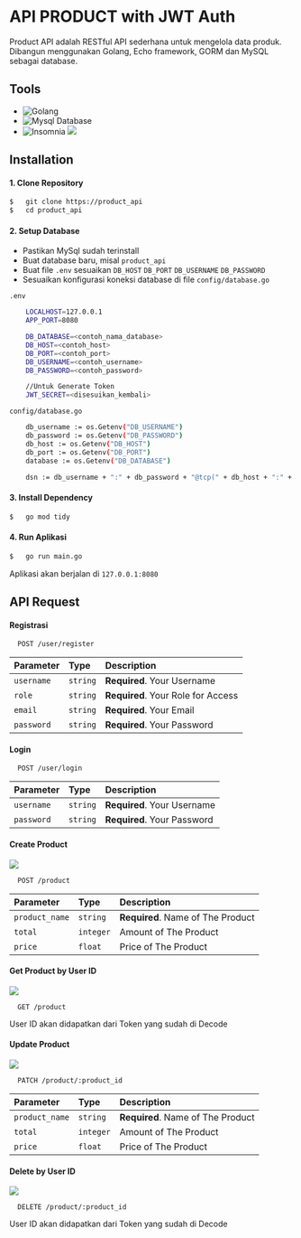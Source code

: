 # API PRODUCT with JWT Auth

Product API adalah RESTful API sederhana untuk mengelola data produk.
Dibangun menggunakan Golang, Echo framework, GORM dan MySQL sebagai database.

## Tools

- ![Golang](https://img.shields.io/badge/Go-00ADD8?style=for-the-badge&logo=go&logoColor=white)
- ![Mysql Database](https://img.shields.io/badge/MySQL-005C84?style=for-the-badge&logo=mysql&logoColor=white)
- ![Insomnia](https://img.shields.io/badge/Insomnia-5849be?style=for-the-badge&logo=Insomnia&logoColor=white) ![](https://img.shields.io/badge/for%20API%20Testing-8A2BE2)

## Installation

#### 1. Clone Repository

```bash
$   git clone https://product_api
$   cd product_api
```

#### 2. Setup Database

- Pastikan MySql sudah terinstall
- Buat database baru, misal `product_api`
- Buat file `.env` sesuaikan `DB_HOST` `DB_PORT` `DB_USERNAME` `DB_PASSWORD`
- Sesuaikan konfigurasi koneksi database di file `config/database.go `

`.env `

```bash
    LOCALHOST=127.0.0.1
    APP_PORT=8080

    DB_DATABASE=<contoh_nama_database>
    DB_HOST=<contoh_host>
    DB_PORT=<contoh_port>
    DB_USERNAME=<contoh_username>
    DB_PASSWORD=<contoh_password>

    //Untuk Generate Token
    JWT_SECRET=<disesuikan_kembali>
```

`config/database.go `

```bash
    db_username := os.Getenv("DB_USERNAME")
	db_password := os.Getenv("DB_PASSWORD")
	db_host := os.Getenv("DB_HOST")
	db_port := os.Getenv("DB_PORT")
	database := os.Getenv("DB_DATABASE")

	dsn := db_username + ":" + db_password + "@tcp(" + db_host + ":" + db_port + ")/" + database + "?charset=utf8mb4&parseTime=True&loc=Local"
```

#### 3. Install Dependency

```bash
$   go mod tidy
```

#### 4. Run Aplikasi

```bash
$   go run main.go
```

Aplikasi akan berjalan di `127.0.0.1:8080`

## API Request

#### Registrasi

```http
  POST /user/register
```

| Parameter  | Type     | Description                        |
| :--------- | :------- | :--------------------------------- |
| `username` | `string` | **Required**. Your Username        |
| `role`     | `string` | **Required**. Your Role for Access |
| `email`    | `string` | **Required**. Your Email           |
| `password` | `string` | **Required**. Your Password        |

#### Login

```http
  POST /user/login
```

| Parameter  | Type     | Description                 |
| :--------- | :------- | :-------------------------- |
| `username` | `string` | **Required**. Your Username |
| `password` | `string` | **Required**. Your Password |

#### Create Product

![](https://img.shields.io/badge/require%20JWT%20for%20Authentication-3273a8)

```http
  POST /product
```

| Parameter      | Type      | Description                       |
| :------------- | :-------- | :-------------------------------- |
| `product_name` | `string`  | **Required**. Name of The Product |
| `total`        | `integer` | Amount of The Product             |
| `price`        | `float`   | Price of The Product              |

#### Get Product by User ID

![](https://img.shields.io/badge/require%20JWT%20for%20Authentication-3273a8)

```http
  GET /product
```

User ID akan didapatkan dari Token yang sudah di Decode

#### Update Product

![](https://img.shields.io/badge/require%20JWT%20for%20Authentication-3273a8)

```http
  PATCH /product/:product_id
```

| Parameter      | Type      | Description                       |
| :------------- | :-------- | :-------------------------------- |
| `product_name` | `string`  | **Required**. Name of The Product |
| `total`        | `integer` | Amount of The Product             |
| `price`        | `float`   | Price of The Product              |

#### Delete by User ID

![](https://img.shields.io/badge/require%20JWT%20for%20Authentication-3273a8)

```http
  DELETE /product/:product_id
```

User ID akan didapatkan dari Token yang sudah di Decode
